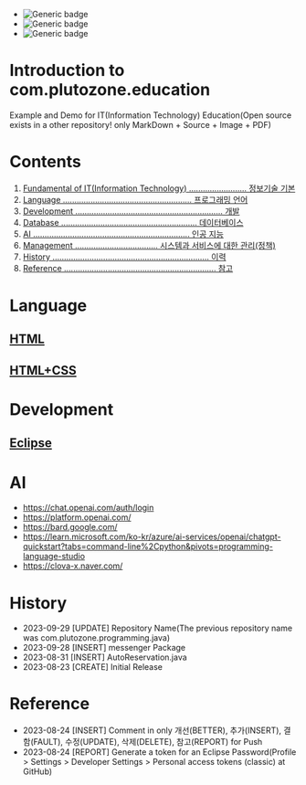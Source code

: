 - ![Generic badge](https://img.shields.io/badge/Important-Contents1_Contents2-red.svg)
- ![Generic badge](https://img.shields.io/badge/Confirm-Contents1_Contents2-green.svg)
- ![Generic badge](https://img.shields.io/badge/Reference-Contents1_Contents2-blue.svg)


# Introduction to com.plutozone.education
Example and Demo for IT(Information Technology) Education(Open source exists in a other repository! only MarkDown + Source + Image + PDF)


# Contents
1. [Fundamental of IT(Information Technology) ......................... 정보기술 기본](./Fundamental/README.md)
2. [Language ........................................................ 프로그래밍 언어](#language)
3. [Development ................................................................ 개발](#development)
4. [Database ........................................................... 데이터베이스](./Database/README.md)
5. [AI .................................................................... 인공 지능](#ai)
6. [Management .................................... 시스템과 서비스에 대한 관리(정책)](./Management/README.md)
7. [History .................................................................... 이력](#history)
8. [Reference .................................................................. 참고](#reference)


# Language
## [HTML](./Language/HTML/README.md)

## [HTML+CSS](./Language/HTML+CSS/README.md)


# Development
## [Eclipse](./Development/Eclipse/README.md)


# AI
- https://chat.openai.com/auth/login
- https://platform.openai.com/
- https://bard.google.com/
- https://learn.microsoft.com/ko-kr/azure/ai-services/openai/chatgpt-quickstart?tabs=command-line%2Cpython&pivots=programming-language-studio
- https://clova-x.naver.com/


# History
- 2023-09-29 [UPDATE] Repository Name(The previous repository name was com.plutozone.programming.java)
- 2023-09-28 [INSERT] messenger Package
- 2023-08-31 [INSERT] AutoReservation.java
- 2023-08-23 [CREATE] Initial Release


# Reference
- 2023-08-24 [INSERT] Comment in only 개선(BETTER), 추가(INSERT), 결함(FAULT), 수정(UPDATE), 삭제(DELETE), 참고(REPORT) for Push
- 2023-08-24 [REPORT] Generate a token for an Eclipse Password(Profile > Settings > Developer Settings > Personal access tokens (classic) at GitHub)